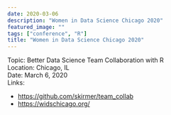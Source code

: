 ```yaml
---
date: 2020-03-06
description: "Women in Data Science Chicago 2020"
featured_image: ""
tags: ["conference", "R"]
title: "Women in Data Science Chicago 2020"
---
```


Topic: Better Data Science Team Collaboration with R    
Location: Chicago, IL   
Date: March 6, 2020    
Links: 
  * https://github.com/skirmer/team_collab 
  * https://widschicago.org/  

